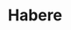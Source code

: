 ---
title: Habere
dateMonthYear: April 2024
description: Prioritize the important things in life through AI powered auto-prioritization of ticktick tasks
type: page
topic: project
link: "https://habere-peach.vercel.app/"
image: "./imgs/habere.jpeg"
---